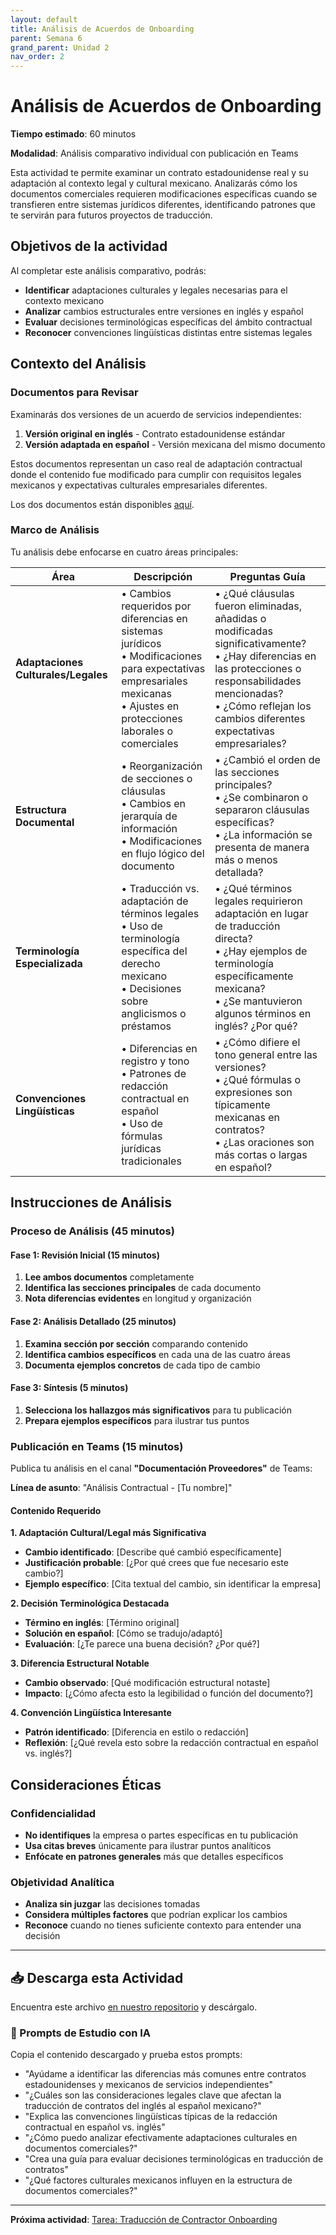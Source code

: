 ```yaml
---
layout: default
title: Análisis de Acuerdos de Onboarding
parent: Semana 6
grand_parent: Unidad 2
nav_order: 2
---
```


# Análisis de Acuerdos de Onboarding

**Tiempo estimado**: 60 minutos

**Modalidad**: Análisis comparativo individual con publicación en Teams

Esta actividad te permite examinar un contrato estadounidense real y su adaptación al contexto legal y cultural mexicano. Analizarás cómo los documentos comerciales requieren modificaciones específicas cuando se transfieren entre sistemas jurídicos diferentes, identificando patrones que te servirán para futuros proyectos de traducción.

## Objetivos de la actividad

Al completar este análisis comparativo, podrás:
- **Identificar** adaptaciones culturales y legales necesarias para el contexto mexicano
- **Analizar** cambios estructurales entre versiones en inglés y español
- **Evaluar** decisiones terminológicas específicas del ámbito contractual
- **Reconocer** convenciones lingüísticas distintas entre sistemas legales

## Contexto del Análisis

### Documentos para Revisar

Examinarás dos versiones de un acuerdo de servicios independientes:

1. **Versión original en inglés** - Contrato estadounidense estándar
2. **Versión adaptada en español** - Versión mexicana del mismo documento

Estos documentos representan un caso real de adaptación contractual donde el contenido fue modificado para cumplir con requisitos legales mexicanos y expectativas culturales empresariales diferentes.

Los dos documentos están disponibles [aquí](https://github.com/alainamb/uic_tr14-trad-comercial/tree/main/unidad2/semana6/referencias).

### Marco de Análisis

Tu análisis debe enfocarse en cuatro áreas principales:

| **Área** | **Descripción** | **Preguntas Guía** |
|---|---|---|
| **Adaptaciones Culturales/Legales** | • Cambios requeridos por diferencias en sistemas jurídicos<br>• Modificaciones para expectativas empresariales mexicanas<br>• Ajustes en protecciones laborales o comerciales | • ¿Qué cláusulas fueron eliminadas, añadidas o modificadas significativamente?<br>• ¿Hay diferencias en las protecciones o responsabilidades mencionadas?<br>• ¿Cómo reflejan los cambios diferentes expectativas empresariales? |
| **Estructura Documental** | • Reorganización de secciones o cláusulas<br>• Cambios en jerarquía de información<br>• Modificaciones en flujo lógico del documento | • ¿Cambió el orden de las secciones principales?<br>• ¿Se combinaron o separaron cláusulas específicas?<br>• ¿La información se presenta de manera más o menos detallada? |
| **Terminología Especializada** | • Traducción vs. adaptación de términos legales<br>• Uso de terminología específica del derecho mexicano<br>• Decisiones sobre anglicismos o préstamos | • ¿Qué términos legales requirieron adaptación en lugar de traducción directa?<br>• ¿Hay ejemplos de terminología específicamente mexicana?<br>• ¿Se mantuvieron algunos términos en inglés? ¿Por qué? |
| **Convenciones Lingüísticas** | • Diferencias en registro y tono<br>• Patrones de redacción contractual en español<br>• Uso de fórmulas jurídicas tradicionales | • ¿Cómo difiere el tono general entre las versiones?<br>• ¿Qué fórmulas o expresiones son típicamente mexicanas en contratos?<br>• ¿Las oraciones son más cortas o largas en español? |

## Instrucciones de Análisis

### Proceso de Análisis (45 minutos)

#### Fase 1: Revisión Inicial (15 minutos)
1. **Lee ambos documentos** completamente
2. **Identifica las secciones principales** de cada documento
3. **Nota diferencias evidentes** en longitud y organización

#### Fase 2: Análisis Detallado (25 minutos)
1. **Examina sección por sección** comparando contenido
2. **Identifica cambios específicos** en cada una de las cuatro áreas
3. **Documenta ejemplos concretos** de cada tipo de cambio

#### Fase 3: Síntesis (5 minutos)
1. **Selecciona los hallazgos más significativos** para tu publicación
2. **Prepara ejemplos específicos** para ilustrar tus puntos

### Publicación en Teams (15 minutos)

Publica tu análisis en el canal **"Documentación Proveedores"** de Teams:

**Línea de asunto**: "Análisis Contractual - [Tu nombre]"

#### Contenido Requerido

**1. Adaptación Cultural/Legal más Significativa**
- **Cambio identificado**: [Describe qué cambió específicamente]
- **Justificación probable**: [¿Por qué crees que fue necesario este cambio?]
- **Ejemplo específico**: [Cita textual del cambio, sin identificar la empresa]

**2. Decisión Terminológica Destacada**
- **Término en inglés**: [Término original]
- **Solución en español**: [Cómo se tradujo/adaptó]
- **Evaluación**: [¿Te parece una buena decisión? ¿Por qué?]

**3. Diferencia Estructural Notable**
- **Cambio observado**: [Qué modificación estructural notaste]
- **Impacto**: [¿Cómo afecta esto la legibilidad o función del documento?]

**4. Convención Lingüística Interesante**
- **Patrón identificado**: [Diferencia en estilo o redacción]
- **Reflexión**: [¿Qué revela esto sobre la redacción contractual en español vs. inglés?]



## Consideraciones Éticas

### Confidencialidad
- **No identifiques** la empresa o partes específicas en tu publicación
- **Usa citas breves** únicamente para ilustrar puntos analíticos
- **Enfócate en patrones generales** más que detalles específicos

### Objetividad Analítica
- **Analiza sin juzgar** las decisiones tomadas
- **Considera múltiples factores** que podrían explicar los cambios
- **Reconoce** cuando no tienes suficiente contexto para entender una decisión

---

## 📥 Descarga esta Actividad

Encuentra este archivo [en nuestro repositorio](https://github.com/alainamb/uic_tr14-comercial-publicitaria/blob/main/unidad2/semana6/analisis-acuerdos-onboarding.md) y descárgalo.

### 🤖 Prompts de Estudio con IA

Copia el contenido descargado y prueba estos prompts:

- "Ayúdame a identificar las diferencias más comunes entre contratos estadounidenses y mexicanos de servicios independientes"
- "¿Cuáles son las consideraciones legales clave que afectan la traducción de contratos del inglés al español mexicano?"
- "Explica las convenciones lingüísticas típicas de la redacción contractual en español vs. inglés"
- "¿Cómo puedo analizar efectivamente adaptaciones culturales en documentos comerciales?"
- "Crea una guía para evaluar decisiones terminológicas en traducción de contratos"
- "¿Qué factores culturales mexicanos influyen en la estructura de documentos comerciales?"

---

**Próxima actividad**: [Tarea: Traducción de Contractor Onboarding](tarea-traduccion-contractor-onboarding.md)
